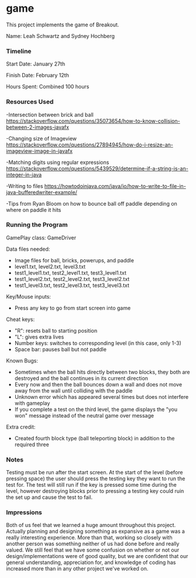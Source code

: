 game
====

This project implements the game of Breakout.

Name: Leah Schwartz and Sydney Hochberg

### Timeline

Start Date: January 27th

Finish Date: February 12th

Hours Spent: Combined 100 hours

### Resources Used 

-Intersection between brick and ball
https://stackoverflow.com/questions/35073654/how-to-know-collision-between-2-images-javafx

-Changing size of Imageview 
https://stackoverflow.com/questions/27894945/how-do-i-resize-an-imageview-image-in-javafx

-Matching digits using regular expressions
https://stackoverflow.com/questions/5439529/determine-if-a-string-is-an-integer-in-java

-Writing to files
https://howtodoinjava.com/java/io/how-to-write-to-file-in-java-bufferedwriter-example/

-Tips from Ryan Bloom on how to bounce ball off paddle depending on where on paddle it hits

### Running the Program

GamePlay class: GameDriver

Data files needed: 
- Image files for ball, bricks, powerups, and paddle
- level1.txt, level2.txt, level3.txt
- test1_level1.txt, test2_level1.txt, test3_level1.txt
- test1_level2.txt, test2_level2.txt, test3_level2.txt
- test1_level3.txt, test2_level3.txt, test3_level3.txt

Key/Mouse inputs:
- Press any key to go from start screen into game

Cheat keys:
- "R": resets ball to starting position
- "L": gives extra lives
- Number keys: switches to corresponding level (in this case, only 1-3)
- Space bar: pauses ball but not paddle

Known Bugs:
- Sometimes when the ball hits directly between two blocks, they both are destroyed and the ball continues 
in its current direction
- Every now and then the ball bounces down a wall and does not move away from the wall until colliding with the
paddle 
- Unknown error which has appeared several times but does not interfere with gameplay 
- If you complete a test on the third level, the game displays the "you won" message instead of the neutral game
over message

Extra credit:
- Created fourth block type (ball teleporting block) in addition to the required three


### Notes
Testing must be run after the start screen. At the start of the level (before pressing space) the user should
press the testing key they want to run the test for. The test will still run if the key is pressed some time
during the level, however destroying blocks prior to pressing a testing key could ruin the set up and cause the
test to fail.

### Impressions
Both of us feel that we learned a huge amount throughout this project. Actually planning and designing something
as expansive as a game was a really interesting experience. More than that, working so closely with another 
person was something neither of us had done before and really valued. We still feel that we have some confusion
on whether or not our design/implementations were of good quality, but we are confident that our general understanding,
appreciation for, and knowledge of coding has increased more than in any other project we've worked on. 

